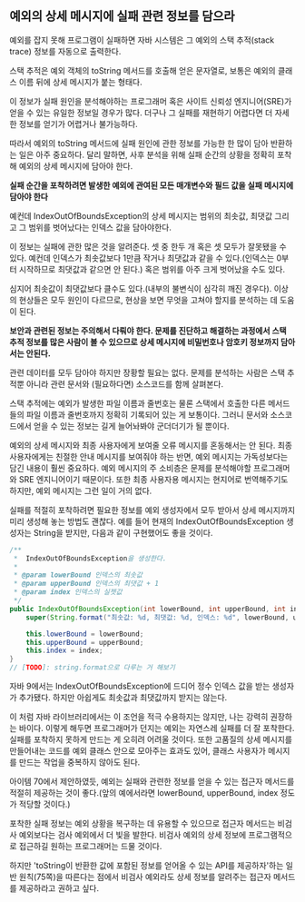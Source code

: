 ## 예외의 상세 메시지에 실패 관련 정보를 담으라

예외를 잡지 못해 프로그램이 실패하면 자바 시스템은 그 예외의 스택 추적(stack trace) 정보를 자동으로 출력한다.

스택 추적은 예외 객체의 toString 메서드를 호출해 얻은 문자열로, 보통은 예외의 클래스 이름 뒤에 상세 메시지가 붙는 형태다.

이 정보가 실패 원인을 분석해야하는 프로그래머 혹은 사이트 신뢰성 엔지니어(SRE)가 얻을 수 있는 유일한 정보일 경우가 많다. 더구나 그 실패를 재현하기 어렵다면 더 자세한 정보를 얻기가 어렵거나 불가능하다.

따라서 예외의 toString 메서드에 실패 원인에 관한 정보를 가능한 한 많이 담아 반환하는 일은 아주 중요하다. 달리 말하면, 사후 분석을 위해 실패 순간의 상황을 정확히 포착해 예외의 상세 메시지에 담아야 한다.

**실패 순간을 포착하려면 발생한 예외에 관여된 모든 매개변수와 필드 값을 실패 메시지에 담아야 한다** 

예컨데 IndexOutOfBoundsException의 상세 메시지는 범위의 최솟값, 최댓값 그리고 그 범위를 벗어났다는 인덱스 값을 담아야한다.

이 정보는 실패에 관한 많은 것을 알려준다. 셋 중 한두 개 혹은 셋 모두가 잘못됐을 수 있다. 예컨데 인덱스가 최솟값보다 1만큼 작거나 최댓값과 같을 수 있다.(인덱스는 0부터 시작하므로 최댓값과 같으면 안 된다.) 혹은 범위를 아주 크게 벗어났을 수도 있다.

심지어 최솟값이 최댓값보다 클수도 있다.(내부의 불변식이 심각히 깨진 경우다). 이상의 현상들은 모두 원인이 다르므로, 현상을 보면 무엇을 고쳐야 할지를 분석하는 데 도움이 된다.

**보안과 관련된 정보는 주의해서 다뤄야 한다. 문제를 진단하고 해결하는 과정에서 스택 추적 정보를 많은 사람이 볼 수 있으므로 상세 메시지에 비밀번호나 암호키 정보까지 담아서는 안된다.**

관련 데이터를 모두 담아야 하지만 장황할 필요는 없다. 문제를 분석하는 사람은 스택 추적뿐 아니라 관련 문서와 (필요하다면) 소스코드를 함께 살펴본다.

스택 추적에는 예외가 발생한 파일 이름과 줄번호는 물론 스택에서 호출한 다른 메서드들의 파일 이름과 줄번호까지 정확히 기록되어 있는 게 보통이다. 그러니 문서와 소스코드에서 얻을 수 있는 정보는 길게 늘어놔봐야 군더더기가 될 뿐이다.

예외의 상세 메시지와 최종 사용자에게 보여줄 오류 메시지를 혼동해서는 안 된다. 최종 사용자에게는 친절한 안내 메시지를 보여줘야 하는 반면, 예외 메시지는 가독성보다는 담긴 내용이 훨씬 중요하다. 예외 메시지의 주 소비층은 문제를 분석해야할 프로그래머와 SRE 엔지니어이기 때문이다. 또한 최종 사용자용 메시지는 현지어로 번역해주기도 하지만, 예외 메시지는 그런 일이 거의 없다.

실패를 적절히 포착하려면 필요한 정보를 예외 생성자에서 모두 받아서 상세 메시지까지 미리 생성해 놓는 방법도 괜찮다. 예를 들어 현재의 IndexOutOfBoundsException 생성자는 String을 받지만, 다음과 같이 구현했어도 좋을 것이다.

```java
/**
 *  IndexOutOfBoundsException을 생성한다.
 * 
 * @param lowerBound 인덱스의 최솟값
 * @param upperBound 인덱스의 최댓값 + 1
 * @param index 인덱스의 실젯값
 */
public IndexOutOfBoundsException(int lowerBound, int upperBound, int index) {
    super(String.format("최솟값: %d, 최댓값: %d, 인덱스: %d", lowerBound, upperBound, index));

    this.lowerBound = lowerBound;
    this.upperBound = upperBound;
    this.index = index;
}
// [TODO]: string.format으로 다루는 거 해보기
```

자바 9에서는 IndexOutOfBoundsException에 드디어 정수 인덱스 값을 받는 생성자가 추가됐다. 하지만 아쉽게도 최솟값과 최댓값까지 받지는 않는다.

이 처럼 자바 라이브러리에서는 이 조언을 적극 수용하지는 않지만, 나는 강력히 권장하는 바이다. 이렇게 해두면 프로그래머가 던지는 예외는 자연스레 실패를 더 잘 포착한다. 실패를 포착하지 못하게 만드는 게 오히려 어려울 것이다. 또한 고품질의 상세 메시지를 만들어내는 코드를 예외 클래스 안으로 모아주는 효과도 있어, 클래스 사용자가 메시지를 만드는 작업을 중복하지 않아도 된다.

아이템 70에서 제안하였듯, 예외는 실패와 관련한 정보를 얻을 수 있는 접근자 메서드를 적절히 제공하는 것이 좋다.(앞의 예에서라면 lowerBound, upperBound, index 정도가 적당할 것이다.)

포착한 실패 정보는 예외 상황을 복구하는 데 유용할 수 있으므로 접근자 메서드는 비검사 예외보다는 검사 예외에서 더 빛을 발한다. 비검사 예외의 상세 정보에 프로그램적으로 접근하길 원하는 프로그래머는 드물 것이다.

하지만 'toString이 반환한 값에 포함된 정보를 얻어올 수 있는 API를 제공하자'하는 일반 원칙(75쪽)을 따른다는 점에서 비검사 예외라도 상세 정보를 알려주는 접근자 메서드를 제공하라고 권하고 싶다.
